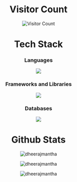 <div align="center">  
  
# Visitor Count

![Visitor Count](https://profile-counter.glitch.me/dheerajmantha/count.svg)

# Tech Stack


  ### Languages

  <a href="https://skillicons.dev">
    <img src="https://skillicons.dev/icons?i=java,python,javascript,html,css" />
  </a>

  <br/>

  ### Frameworks and Libraries

  <a href="https://skillicons.dev">
    <img src="https://skillicons.dev/icons?i=react,nodejs,express,tailwind,bootstrap,flask,tensorflow,pytorch" />
  </a>

  <br/>

  ### Databases

  <a href="https://skillicons.dev">
    <img src="https://skillicons.dev/icons?i=mysql,mongodb,postgresql,sqlite,firebase" />
  </a>

  <br/>


# Github Stats

  <p align="center">
    <img src="https://github-readme-stats.vercel.app/api?username=dheerajmantha&show_icons=true&theme=radical" alt="dheerajmantha" />
  </p>

  <p align="center">
    <img src="https://github-readme-streak-stats.herokuapp.com/?user=dheerajmantha&theme=radical" alt="dheerajmantha" />
  </p>

  <p align="center">
    <img src="https://github-readme-stats.vercel.app/api/top-langs/?username=dheerajmantha&layout=compact&theme=radical" alt="dheerajmantha" />
  </p>

</div>
